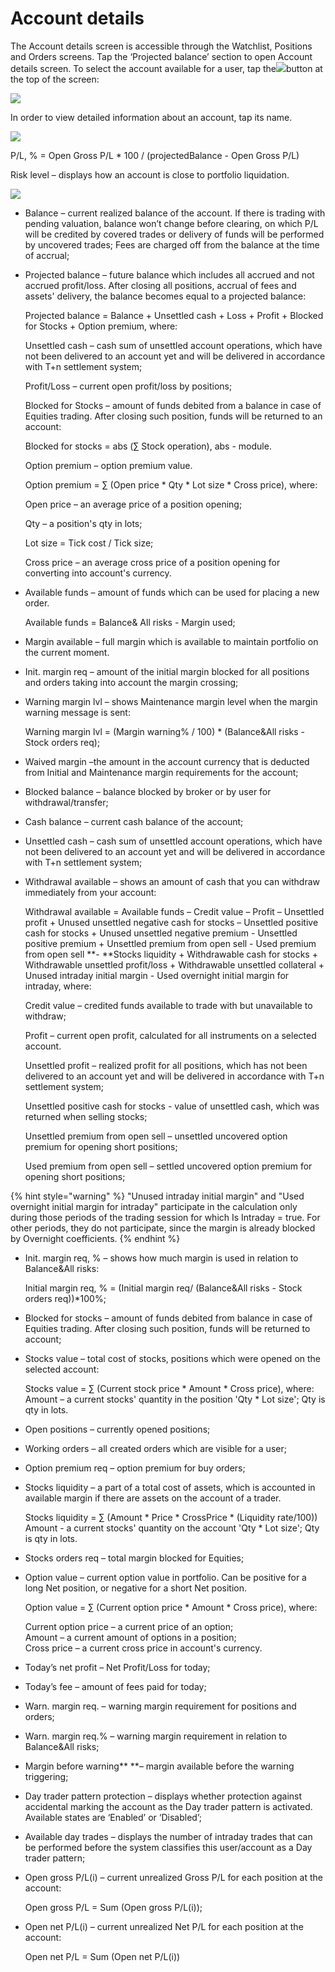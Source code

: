 # Account details

The Account details screen is accessible through the Watchlist, Positions and Orders screens. Tap the ‘Projected balance’ section to open Account details screen. To select the account available for a user, tap the![](<../../../.gitbook/assets/first (3).png>)button at the top of the screen:

![](<../../../.gitbook/assets/1 (104).png>)

In order to view detailed information about an account, tap its name.

![](<../../../.gitbook/assets/2 (92).png>)

P/L, % = Open Gross P/L \* 100 / (projectedBalance - Open Gross P/L) 

Risk level – displays how an account is close to portfolio liquidation.

![](<../../../.gitbook/assets/3 (80).png>)

* Balance – current realized balance of the account. If there is trading with pending valuation, balance won’t change before clearing, on which P/L will be credited by covered trades or delivery of funds will be performed by uncovered trades; Fees are charged off from the balance at the time of accrual;
*   Projected balance – future balance which includes all accrued and not accrued profit/loss. After closing all positions, accrual of fees and assets' delivery, the balance becomes equal to a projected balance:

    Projected balance = Balance + Unsettled cash + Loss + Profit + Blocked for Stocks + Option premium, where:

    Unsettled cash – cash sum of unsettled account operations, which have not been delivered to an account yet and will be delivered in accordance with T+n settlement system;

    Profit/Loss – current open profit/loss by positions;

    Blocked for Stocks – amount of funds debited from a balance in case of Equities trading. After closing such position, funds will be returned to an account:

    Blocked for stocks = abs (∑ Stock operation), abs - module.

    Option premium – option premium value.

    Option premium = ∑ (Open price \* Qty \* Lot size \* Cross price), where:

    Open price – an average price of a position opening;

    Qty – a position's qty in lots;

    Lot size = Tick cost / Tick size;

    Cross price – an average cross price of a position opening for converting into account's currency.
*   Available funds – amount of funds which can be used for placing a new order. 

    Available funds = Balance& All risks - Margin used;
* Margin available – full margin which is available to maintain portfolio on the current moment. 
* Init. margin req – amount of the initial margin blocked for all positions and orders taking into account the margin crossing;
*   Warning margin lvl – shows Maintenance margin level when the margin warning message is sent:

    Warning margin lvl = (Margin warning% / 100) \* (Balance\&All risks - Stock orders req);
* Waived margin –the amount in the account currency that is deducted from Initial and Maintenance margin requirements for the account;
* Blocked balance – balance blocked by broker or by user for withdrawal/transfer;
* Cash balance – current cash balance of the account;
* Unsettled cash – сash sum of unsettled account operations, which have not been delivered to an account yet and will be delivered in accordance with T+n settlement system;
*   Withdrawal available – shows an amount of cash that you can withdraw immediately from your account:

    Withdrawal available = Available funds – Credit value – Profit – Unsettled profit + Unused unsettled negative cash for stocks – Unsettled positive cash for stocks + Unused unsettled negative premium - Unsettled positive premium + Unsettled premium from open sell - Used premium from open sell **- **Stocks liquidity + Withdrawable cash for stocks + Withdrawable unsettled profit/loss + Withdrawable unsettled collateral + Unused intraday initial margin - Used overnight initial margin for intraday, where:

    Credit value – credited funds available to trade with but unavailable to withdraw;

    Profit – current open profit, calculated for all instruments on a selected account.

    Unsettled profit – realized profit for all positions, which has not been delivered to an account yet and will be delivered in accordance with T+n settlement system;

    Unsettled positive cash for stocks - value of unsettled cash, which was returned when selling stocks;

    Unsettled premium from open sell – unsettled uncovered option premium for opening short positions;

    Used premium from open sell – settled uncovered option premium for opening short positions;

{% hint style="warning" %}
"Unused intraday initial margin" and "Used overnight initial margin for intraday" participate in the calculation only during those periods of the trading session for which Is Intraday = true. For other periods, they do not participate, since the margin is already blocked by Overnight coefficients.
{% endhint %}

*   Init. margin req, % – shows how much margin is used in relation to Balance\&All risks:

    Initial margin req, % = (Initial margin req/ (Balance\&All risks - Stock orders req))\*100%;
* Blocked for stocks – amount of funds debited from balance in case of Equities trading. After closing such position, funds will be returned to account;
*   Stocks value – total cost of stocks, positions which were opened on the selected account:

     Stocks value = ∑ (Current stock price \* Amount \* Cross price), where:\
     Amount – a current stocks' quantity in the position 'Qty \* Lot size'; Qty is qty in lots.
* Open positions – currently opened positions;
* Working orders – all created orders which are visible for a user;
* Option premium req – option premium for buy orders;
*   Stocks liquidity – a part of a total cost of assets, which is accounted in available margin if there are assets on the account of a trader.

    Stocks liquidity = ∑ (Amount \* Price \* CrossPrice \* (Liquidity rate/100)) Amount - a current stocks' quantity on the account 'Qty \* Lot size'; Qty is qty in lots.
* Stocks orders req – total margin blocked for Equities;
*   Option value – сurrent option value in portfolio. Can be positive for a long Net position, or negative for a short Net position. 

    Option value = ∑ (Current option price \* Amount \* Cross price), where:

    Current option price – a current price of an option;\
    Amount – a current amount of options in a position;\
    Cross price – a current cross price in account's currency.
* Today’s net profit – Net Profit/Loss for today;
* Today’s fee ­– amount of fees paid for today;
* Warn. margin req. – warning margin requirement for positions and orders;
* Warn. margin req.% – warning margin requirement in relation to Balance\&All risks;
* Margin before warning** **– margin available before the warning triggering;
* Day trader pattern protection –  displays whether protection against accidental marking the account as the Day trader pattern is activated. Available states are ‘Enabled’ or ‘Disabled’;
* Available day trades –  displays the number of intraday trades that can be performed before the system classifies this user/account as a Day trader pattern;
*   Open gross P/L(i) – current unrealized Gross P/L for each position at the account:

     Open gross P/L = Sum (Open gross P/L(i));
*   Open net P/L(i) – current unrealized Net P/L for each position at the account:

     Open net P/L = Sum (Open net P/L(i))
